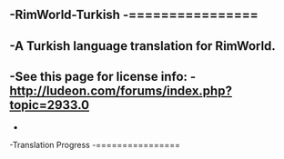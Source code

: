 -RimWorld-Turkish
-================
-
-A Turkish language translation for RimWorld.
-
-See this page for license info:
-http://ludeon.com/forums/index.php?topic=2933.0
-
-
-Translation Progress
-================


